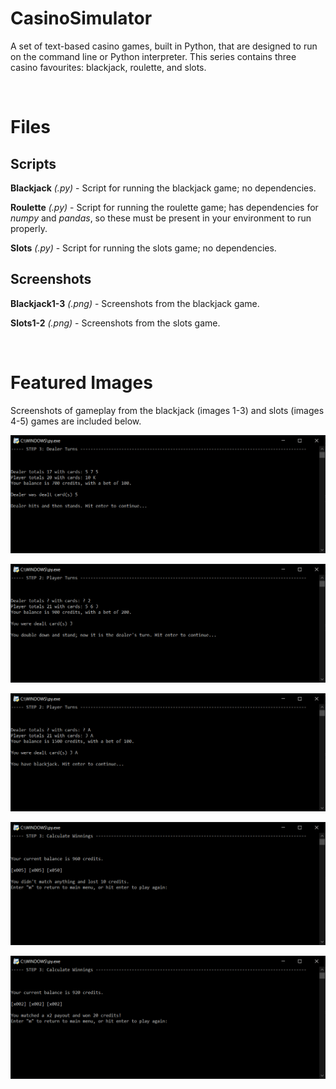 # CasinoSimulator

A set of text-based casino games, built in Python, that are designed to run on the command line or Python interpreter. This series contains three casino favourites: blackjack, roulette, and slots.

<br/>

# Files

## Scripts

**Blackjack** *(.py)* - Script for running the blackjack game; no dependencies.

**Roulette** *(.py)* - Script for running the roulette game; has dependencies for *numpy* and *pandas*, so these must be present in your environment to run properly.

**Slots** *(.py)* - Script for running the slots game; no dependencies.

## Screenshots

**Blackjack1-3** *(.png)* - Screenshots from the blackjack game.

**Slots1-2** *(.png)* - Screenshots from the slots game.

<br/>

# Featured Images

Screenshots of gameplay from the blackjack (images 1-3) and slots (images 4-5) games are included below.

<kbd>![](https://github.com/TrevorHD/CasinoSimulator/blob/main/Screenshots/Blackjack1.png)</kbd>

<kbd>![](https://github.com/TrevorHD/CasinoSimulator/blob/main/Screenshots/Blackjack2.png)</kbd>

<kbd>![](https://github.com/TrevorHD/CasinoSimulator/blob/main/Screenshots/Blackjack3.png)</kbd>

<kbd>![](https://github.com/TrevorHD/CasinoSimulator/blob/main/Screenshots/Slots1.png)</kbd>

<kbd>![](https://github.com/TrevorHD/CasinoSimulator/blob/main/Screenshots/Slots2.png)</kbd>
